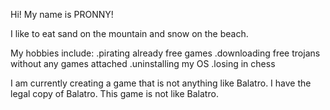 Hi! My name is PRONNY! 

I like to eat sand on the mountain and snow on the beach.

My hobbies include:
.pirating already free games
.downloading free trojans without any games attached
.uninstalling my OS
.losing in chess

I am currently creating a game that is not anything like Balatro. I have the legal copy of Balatro. This game is not like Balatro.
